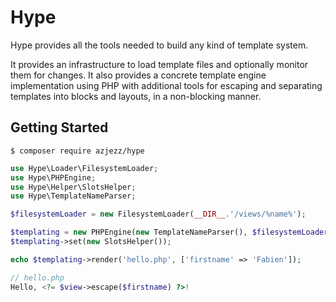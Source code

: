 Hype
====

Hype provides all the tools needed to build any kind of template system.

It provides an infrastructure to load template files and optionally monitor them
for changes. It also provides a concrete template engine implementation using
PHP with additional tools for escaping and separating templates into blocks and
layouts, in a non-blocking manner.

Getting Started
---------------

```
$ composer require azjezz/hype
```

```php
use Hype\Loader\FilesystemLoader;
use Hype\PHPEngine;
use Hype\Helper\SlotsHelper;
use Hype\TemplateNameParser;

$filesystemLoader = new FilesystemLoader(__DIR__.'/views/%name%');

$templating = new PHPEngine(new TemplateNameParser(), $filesystemLoader);
$templating->set(new SlotsHelper());

echo $templating->render('hello.php', ['firstname' => 'Fabien']);

// hello.php
Hello, <?= $view->escape($firstname) ?>!
```
